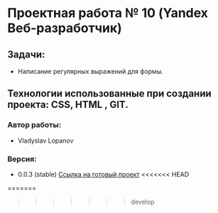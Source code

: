 # Проектная работа № 10 (Yandex Beб-разработчик)
## Задачи:
* Написание регулярных выражений для формы.
## Технологии использованные при создании проекта: CSS, HTML , GIT.
### Автор работы:
* Vladyslav Lopanov
### Версия:
* 0.0.3 (stable)
[Ссылка на готовый проект](https://throwzy.github.io/validation10sprintYandex/)
<<<<<<< HEAD

=======
>>>>>>> develop
